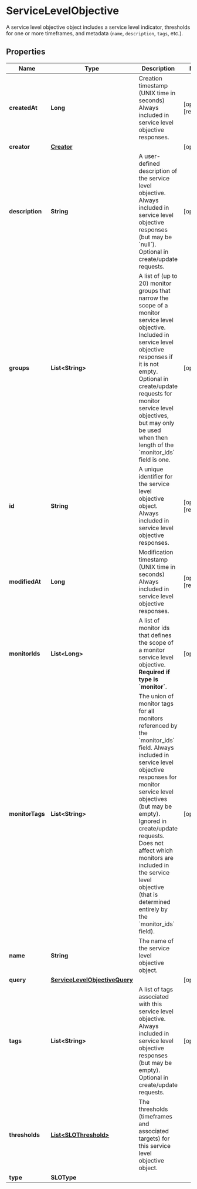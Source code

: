 

# ServiceLevelObjective

A service level objective object includes a service level indicator, thresholds for one or more timeframes, and metadata (`name`, `description`, `tags`, etc.).

## Properties

Name | Type | Description | Notes
------------ | ------------- | ------------- | -------------
**createdAt** | **Long** | Creation timestamp (UNIX time in seconds)  Always included in service level objective responses. |  [optional] [readonly]
**creator** | [**Creator**](Creator.md) |  |  [optional]
**description** | **String** | A user-defined description of the service level objective.  Always included in service level objective responses (but may be &#x60;null&#x60;). Optional in create/update requests. |  [optional]
**groups** | **List&lt;String&gt;** | A list of (up to 20) monitor groups that narrow the scope of a monitor service level objective.  Included in service level objective responses if it is not empty. Optional in create/update requests for monitor service level objectives, but may only be used when then length of the &#x60;monitor_ids&#x60; field is one. |  [optional]
**id** | **String** | A unique identifier for the service level objective object.  Always included in service level objective responses. |  [optional] [readonly]
**modifiedAt** | **Long** | Modification timestamp (UNIX time in seconds)  Always included in service level objective responses. |  [optional] [readonly]
**monitorIds** | **List&lt;Long&gt;** | A list of monitor ids that defines the scope of a monitor service level objective. **Required if type is &#x60;monitor&#x60;**. |  [optional]
**monitorTags** | **List&lt;String&gt;** | The union of monitor tags for all monitors referenced by the &#x60;monitor_ids&#x60; field. Always included in service level objective responses for monitor service level objectives (but may be empty). Ignored in create/update requests. Does not affect which monitors are included in the service level objective (that is determined entirely by the &#x60;monitor_ids&#x60; field). |  [optional]
**name** | **String** | The name of the service level objective object. | 
**query** | [**ServiceLevelObjectiveQuery**](ServiceLevelObjectiveQuery.md) |  |  [optional]
**tags** | **List&lt;String&gt;** | A list of tags associated with this service level objective. Always included in service level objective responses (but may be empty). Optional in create/update requests. |  [optional]
**thresholds** | [**List&lt;SLOThreshold&gt;**](SLOThreshold.md) | The thresholds (timeframes and associated targets) for this service level objective object. | 
**type** | **SLOType** |  | 



